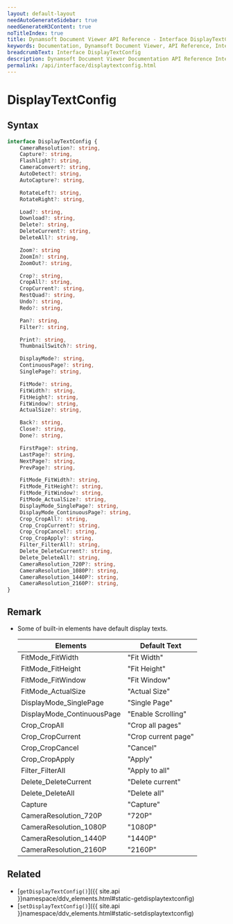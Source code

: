```yaml
---
layout: default-layout
needAutoGenerateSidebar: true
needGenerateH3Content: true
noTitleIndex: true
title: Dynamsoft Document Viewer API Reference - Interface DisplayTextConfig
keywords: Documentation, Dynamsoft Document Viewer, API Reference, Interface DisplayTextConfig
breadcrumbText: Interface DisplayTextConfig
description: Dynamsoft Document Viewer Documentation API Reference Interface DisplayTextConfig Page
permalink: /api/interface/displaytextconfig.html
---
```


# DisplayTextConfig

## Syntax

```typescript
interface DisplayTextConfig {
    CameraResolution?: string,
    Capture?: string,
    Flashlight?: string,
    CameraConvert?: string,
    AutoDetect?: string,
    AutoCapture?: string,

    RotateLeft?: string,
    RotateRight?: string,

    Load?: string,
    Download?: string,
    Delete?: string,
    DeleteCurrent?: string,
    DeleteAll?: string,

    Zoom?: string
    ZoomIn?: string,
    ZoomOut?: string,

    Crop?: string,
    CropAll?: string,
    CropCurrent?: string,
    RestQuad?: string,
    Undo?: string,
    Redo?: string,

    Pan?: string,
    Filter?: string,

    Print?: string,
    ThumbnailSwitch?: string,

    DisplayMode?: string,
    ContinuousPage?: string,
    SinglePage?: string,

    FitMode?: string,
    FitWidth?: string,
    FitHeight?: string,
    FitWindow?: string,
    ActualSize?: string,

    Back?: string,
    Close?: string,
    Done?: string,

    FirstPage?: string,
    LastPage?: string,
    NextPage?: string,
    PrevPage?: string,

    FitMode_FitWidth?: string,
    FitMode_FitHeight?: string,
    FitMode_FitWindow?: string,
    FitMode_ActualSize?: string,
    DisplayMode_SinglePage?: string,
    DisplayMode_ContinuousPage?: string,
    Crop_CropAll?: string,
    Crop_CropCurrent?: string,
    Crop_CropCancel?: string,
    Crop_CropApply?: string,
    Filter_FilterAll?: string,
    Delete_DeleteCurrent?: string,
    Delete_DeleteAll?: string,
    CameraResolution_720P?: string,
    CameraResolution_1080P?: string,
    CameraResolution_1440P?: string,
    CameraResolution_2160P?: string,
}
```

## Remark

- Some of built-in elements have default display texts.

    Elements                    | Default Text         
    ----------------------------|----------------------
    FitMode_FitWidth            | "Fit Width"          
    FitMode_FitHeight           | "Fit Height"         
    FitMode_FitWindow           | "Fit Window"         
    FitMode_ActualSize          | "Actual Size"        
    DisplayMode_SinglePage      | "Single Page"            
    DisplayMode_ContinuousPage  | "Enable Scrolling"   
    Crop_CropAll                | "Crop all pages"     
    Crop_CropCurrent            | "Crop current page"  
    Crop_CropCancel             | "Cancel"             
    Crop_CropApply              | "Apply"              
    Filter_FilterAll            | "Apply to all"       
    Delete_DeleteCurrent        | "Delete current"     
    Delete_DeleteAll            | "Delete all"         
    Capture                     | "Capture"  
    CameraResolution_720P       | "720P"
    CameraResolution_1080P      | "1080P"
    CameraResolution_1440P      | "1440P"
    CameraResolution_2160P      | "2160P"

## Related

- [`getDisplayTextConfig()`]({{ site.api }}namespace/ddv_elements.html#static-getdisplaytextconfig)
- [`setDisplayTextConfig()`]({{ site.api }}namespace/ddv_elements.html#static-setdisplaytextconfig)